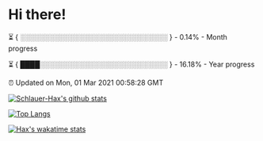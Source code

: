 # Hi there!

⏳ { ░░░░░░░░░░░░░░░░░░░░░░░░░░░░░░ } - 0.14% - Month progress

⏳ { ████░░░░░░░░░░░░░░░░░░░░░░░░░░ } - 16.18% - Year progress

⏰ Updated on Mon, 01 Mar 2021 00:58:28 GMT


[![Schlauer-Hax's github stats](https://github-readme-stats.vercel.app/api?username=Schlauer-Hax&show_icons=true&theme=dark&count_private=true)](https://github.com/Schlauer-Hax)


[![Top Langs](https://github-readme-stats.vercel.app/api/top-langs/?username=Schlauer-Hax&layout=compact&theme=dark)](https://github.com/Schlauer-Hax?tab=repositories)


[![Hax's wakatime stats](https://github-readme-stats.vercel.app/api/wakatime?username=Hax&theme=dark)](https://wakatime.com/@Hax)


